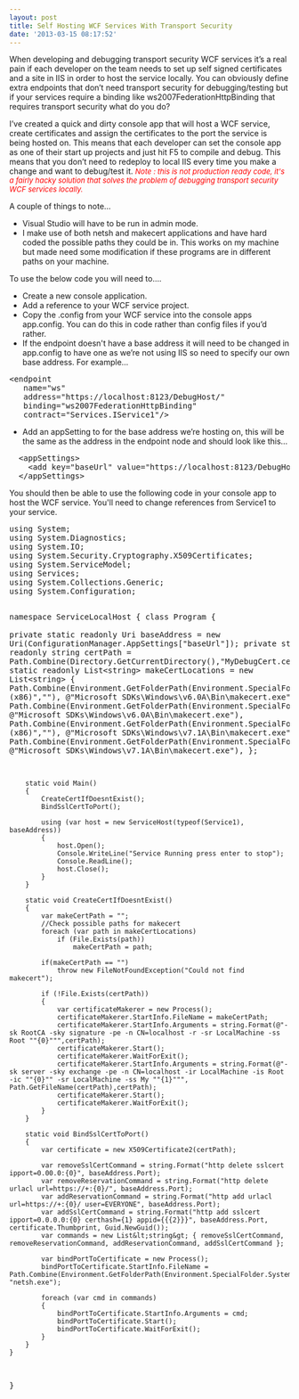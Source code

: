 ```yaml
---
layout: post
title: Self Hosting WCF Services With Transport Security
date: '2013-03-15 08:17:52'
---
```


<p>When developing and debugging transport security WCF services it’s a real pain if each developer on the team needs to set up self signed certificates and a site in IIS in order to host the service locally. You can obviously define extra endpoints that don’t need transport security for debugging/testing but if your services require a binding like ws2007FederationHttpBinding that requires transport security what do you do?</p> <p>I’ve created a quick and dirty console app that will host a WCF service, create certificates and assign the certificates to the port the service is being hosted on. This means that each developer can set the console app as one of their start up projects and just hit F5 to compile and debug. This means that you don’t need to redeploy to local IIS every time you make a change and want to debug/test it. <font color="#ff0000" size="2"><em>Note : this is not production ready code, it's a fairly hacky solution that solves the problem of debugging transport security WCF services locally.</em></font></p> <p>A couple of things to note…</p> <ul> <li>Visual Studio will have to be run in admin mode.  <li>I make use of both netsh and makecert applications and have hard coded the possible paths they could be in. This works on my machine but made need some modification if these programs are in different paths on your machine.</li></ul> <p>To use the below code you will need to….</p> <ul> <li>Create a new console application.  <li>Add a reference to your WCF service project.  <li>Copy the .config from your WCF service into the console apps app.config. You can do this in code rather than config files if you’d rather.  <li>If the endpoint doesn't have a base address it will need to be changed in app.config to have one as we’re not using IIS so need to specify our own base address. For example…</li></ul><pre class="brush: xml; gutter: false; toolbar: false;">&lt;endpoint 
   name="ws" 
   address="https://localhost:8123/DebugHost/" 
   binding="ws2007FederationHttpBinding" 
   contract="Services.IService1"/&gt;</pre>
<ul>
<li>Add an appSetting to for the base address we’re hosting on, this will be the same as the address in the endpoint node and should look like this…</li></ul><pre class="brush: xml; gutter: false; toolbar: false;">  &lt;appSettings&gt;
    &lt;add key="baseUrl" value="https://localhost:8123/DebugHost"/&gt;
  &lt;/appSettings&gt;</pre>
<ul></ul>
<p>You should then be able to use the following code in your console app to host the WCF service. You'll need to change references from Service1 to your service.</p><pre class="brush: csharp; gutter: false; toolbar: false;">using System;
using System.Diagnostics;
using System.IO;
using System.Security.Cryptography.X509Certificates;
using System.ServiceModel;
using Services;
using System.Collections.Generic;
using System.Configuration;

namespace ServiceLocalHost
{
    class Program
    {        
        private static readonly Uri baseAddress = new Uri(ConfigurationManager.AppSettings["baseUrl"]);
        private static readonly string certPath = Path.Combine(Directory.GetCurrentDirectory(),"MyDebugCert.cer");
        private static readonly List&lt;string&gt; makeCertLocations = new List&lt;string&gt;
        	{
			Path.Combine(Environment.GetFolderPath(Environment.SpecialFolder.ProgramFiles).Replace(" (x86)",""), @"Microsoft SDKs\Windows\v6.0A\Bin\makecert.exe"),
			Path.Combine(Environment.GetFolderPath(Environment.SpecialFolder.ProgramFiles), @"Microsoft SDKs\Windows\v6.0A\Bin\makecert.exe"),
			Path.Combine(Environment.GetFolderPath(Environment.SpecialFolder.ProgramFiles).Replace(" (x86)",""), @"Microsoft SDKs\Windows\v7.1A\Bin\makecert.exe"),
			Path.Combine(Environment.GetFolderPath(Environment.SpecialFolder.ProgramFiles), @"Microsoft SDKs\Windows\v7.1A\Bin\makecert.exe"),
		}; 

        static void Main()
        {
            CreateCertIfDoesntExist();
            BindSslCertToPort();

            using (var host = new ServiceHost(typeof(Service1), baseAddress))
            {
                host.Open();
                Console.WriteLine("Service Running press enter to stop");
                Console.ReadLine();
                host.Close();
            }
        }

        static void CreateCertIfDoesntExist()
        {
            var makeCertPath = "";
            //Check possible paths for makecert
            foreach (var path in makeCertLocations)
                if (File.Exists(path))
                    makeCertPath = path;

            if(makeCertPath == "")
                throw new FileNotFoundException("Could not find makecert");

            if (!File.Exists(certPath))
            {
                var certificateMakerer = new Process();
                certificateMakerer.StartInfo.FileName = makeCertPath;
                certificateMakerer.StartInfo.Arguments = string.Format(@"-sk RootCA -sky signature -pe -n CN=localhost -r -sr LocalMachine -ss Root ""{0}""",certPath);
                certificateMakerer.Start();
                certificateMakerer.WaitForExit();
                certificateMakerer.StartInfo.Arguments = string.Format(@"-sk server -sky exchange -pe -n CN=localhost -ir LocalMachine -is Root -ic ""{0}"" -sr LocalMachine -ss My ""{1}""", Path.GetFileName(certPath),certPath);
                certificateMakerer.Start();
                certificateMakerer.WaitForExit();
            }
        }

        static void BindSslCertToPort()
        {
            var certificate = new X509Certificate2(certPath);

            var removeSslCertCommand = string.Format("http delete sslcert ipport=0.00.0:{0}", baseAddress.Port);
            var removeReservationCommand = string.Format("http delete urlacl url=https://+:{0}/", baseAddress.Port);
            var addReservationCommand = string.Format("http add urlacl url=https://+:{0}/ user=EVERYONE", baseAddress.Port);
            var addSslCertCommand = string.Format("http add sslcert ipport=0.0.0.0:{0} certhash={1} appid={{{2}}}", baseAddress.Port, certificate.Thumbprint, Guid.NewGuid());
            var commands = new List&lt;string&gt; { removeSslCertCommand, removeReservationCommand, addReservationCommand, addSslCertCommand };
            
            var bindPortToCertificate = new Process();
            bindPortToCertificate.StartInfo.FileName = Path.Combine(Environment.GetFolderPath(Environment.SpecialFolder.SystemX86), "netsh.exe");

            foreach (var cmd in commands)
            {
                bindPortToCertificate.StartInfo.Arguments = cmd;
                bindPortToCertificate.Start();
                bindPortToCertificate.WaitForExit();
            }
        }
    }
}
</pre>